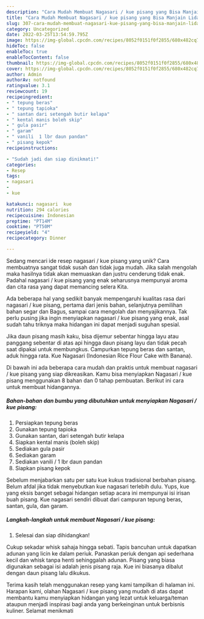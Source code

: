 ```yaml
---
description: "Cara Mudah Membuat Nagasari / kue pisang yang Bisa Manjain Lidah"
title: "Cara Mudah Membuat Nagasari / kue pisang yang Bisa Manjain Lidah"
slug: 307-cara-mudah-membuat-nagasari-kue-pisang-yang-bisa-manjain-lidah
category: Uncategorized
date: 2022-03-25T13:54:59.795Z
image: https://img-global.cpcdn.com/recipes/8052f0151f0f2855/680x482cq70/nagasari-kue-pisang-foto-resep-utama.jpg
hideToc: false
enableToc: true
enableTocContent: false
thumbnail: https://img-global.cpcdn.com/recipes/8052f0151f0f2855/680x482cq70/nagasari-kue-pisang-foto-resep-utama.jpg
cover: https://img-global.cpcdn.com/recipes/8052f0151f0f2855/680x482cq70/nagasari-kue-pisang-foto-resep-utama.jpg
author: Admin
authorAv: notfound
ratingvalue: 3.1
reviewcount: 19
recipeingredient:
- " tepung beras"
- " tepung tapioka"
- " santan dari setengah butir kelapa"
- " kental manis boleh skip"
- " gula pasir"
- " garam"
- " vanili  1 lbr daun pandan"
- " pisang kepok"
recipeinstructions:

- "Sudah jadi dan siap dinikmati!"
categories:
- Resep
tags:
- nagasari
- 
- kue

katakunci: nagasari  kue 
nutrition: 294 calories
recipecuisine: Indonesian
preptime: "PT14M"
cooktime: "PT50M"
recipeyield: "4"
recipecategory: Dinner

---
```





Sedang mencari ide resep nagasari / kue pisang yang unik? Cara membuatnya sangat tidak susah dan tidak juga mudah. Jika salah mengolah maka hasilnya tidak akan memuaskan dan justru cenderung tidak enak. Padahal nagasari / kue pisang yang enak seharusnya mempunyai aroma dan cita rasa yang dapat memancing selera Kita.





Ada beberapa hal yang sedikit banyak mempengaruhi kualitas rasa dari nagasari / kue pisang, pertama dari jenis bahan, selanjutnya pemilihan bahan segar dan Bagus, sampai cara mengolah dan menyajikannya. Tak perlu pusing jika ingin menyiapkan nagasari / kue pisang yang enak,      asal sudah tahu triknya maka hidangan ini dapat menjadi suguhan spesial.














Jika daun pisang masih kaku, bisa dijemur sebentar hingga layu atau panggang sebentar di atas api hingga daun pisang layu dan tidak pecah saat dipakai untuk membungkus. Campurkan tepung beras dan santan, aduk hingga rata. Kue Nagasari (Indonesian Rice Flour Cake with Banana).






Di bawah ini ada beberapa cara mudah dan praktis untuk membuat nagasari / kue pisang yang siap dikreasikan. Kamu bisa menyiapkan Nagasari / kue pisang menggunakan 8 bahan dan 0 tahap pembuatan. Berikut ini cara untuk membuat hidangannya.

<!--inarticleads1-->

##### Bahan-bahan dan bumbu yang dibutuhkan untuk menyiapkan Nagasari / kue pisang:

1. Persiapkan  tepung beras
1. Gunakan  tepung tapioka
1. Gunakan  santan, dari setengah butir kelapa
1. Siapkan  kental manis (boleh skip)
1. Sediakan  gula pasir
1. Sediakan  garam
1. Sediakan  vanili / 1 lbr daun pandan
1. Siapkan  pisang kepok


Sebelum menjabarkan satu per satu kue kukus tradisional berbahan pisang. Belum afdal jika tidak menyebutkan kue nagasari terlebih dulu. Yups, kue yang eksis banget sebagai hidangan setiap acara ini mempunyai isi irisan buah pisang. Kue nagasari sendiri dibuat dari campuran tepung beras, santan, gula, dan garam. 

<!--inarticleads2-->

##### Langkah-langkah untuk membuat Nagasari / kue pisang:


1. Selesai dan siap dihidangkan!

Cukup sekadar whisk sahaja hingga sebati. Tapis bancuhan untuk dapatkan adunan yang licin ke dalam periuk. Panaskan periuk dengan api sederhana kecil dan whisk tanpa henti sehinggalah adunan. Pisang yang biasa digunakan sebagai isi adalah jenis pisang raja. Kue ini biasanya dibalut dengan daun pisang lalu dikukus. 

Terima kasih telah menggunakan resep yang kami tampilkan di halaman ini. Harapan kami, olahan Nagasari / kue pisang yang mudah di atas dapat membantu kamu menyiapkan hidangan yang lezat untuk keluarga/teman ataupun menjadi inspirasi bagi anda yang berkeinginan untuk berbisnis kuliner. Selamat menikmati
